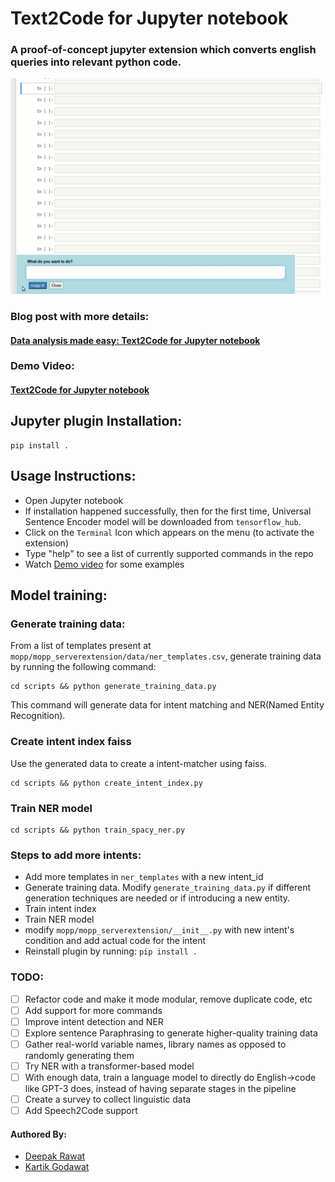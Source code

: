 # Text2Code for Jupyter notebook
### A proof-of-concept jupyter extension which converts english queries into relevant python code. 


![](mopp-demo.gif)

### Blog post with more details:
#### [Data analysis made easy: Text2Code for Jupyter notebook](https://towardsdatascience.com/data-analysis-made-easy-text2code-for-jupyter-notebook-5380e89bb493)

### Demo Video:
#### [Text2Code for Jupyter notebook](https://www.youtube.com/watch?v=3gZ7_9W-TJs)

## Jupyter plugin Installation:
```
pip install .
```

## Usage Instructions:

- Open Jupyter notebook
- If installation happened successfully, then for the first time, Universal Sentence Encoder model will be downloaded from `tensorflow_hub`.
- Click on the `Terminal` Icon which appears on the menu (to activate the extension)
- Type "help" to see a list of currently supported commands in the repo
- Watch [Demo video](https://www.youtube.com/watch?v=3gZ7_9W-TJs) for some examples

## Model training:

### Generate training data:
From a list of templates present at `mopp/mopp_serverextension/data/ner_templates.csv`, generate training data by running the following command:
```
cd scripts && python generate_training_data.py
```
This command will generate data for intent matching and NER(Named Entity Recognition).

### Create intent index faiss
Use the generated data to create a intent-matcher using faiss.

```
cd scripts && python create_intent_index.py
```

### Train NER model
```
cd scripts && python train_spacy_ner.py
```

### Steps to add more intents:
- Add more templates in `ner_templates` with a new intent_id
- Generate training data. Modify `generate_training_data.py` if different generation techniques are needed or if introducing a new entity.
- Train intent index
- Train NER model
- modify `mopp/mopp_serverextension/__init__.py` with new intent's condition and add actual code for the intent
- Reinstall plugin by running: `pip install .`

### TODO:

- [ ] Refactor code and make it mode modular, remove duplicate code, etc
- [ ] Add support for more commands
- [ ] Improve intent detection and NER
- [ ] Explore sentence Paraphrasing to generate higher-quality training data
- [ ] Gather real-world variable names, library names as opposed to randomly generating them
- [ ] Try NER with a transformer-based model
- [ ] With enough data, train a language model to directly do English->code like GPT-3 does, instead of having separate stages in the pipeline
- [ ] Create a survey to collect linguistic data
- [ ] Add Speech2Code support

#### Authored By:

- [Deepak Rawat](https://twitter.com/deepak_s_rawat)
- [Kartik Godawat](https://twitter.com/kartik_godawat)